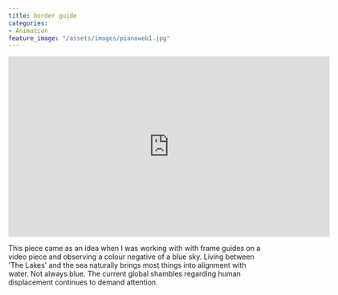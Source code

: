 ```yaml
---
title: border guide
categories:
- Animation
feature_image: "/assets/images/pianoweb1.jpg"
---
```


<iframe src="https://player.vimeo.com/video/910535950?badge=0&amp;autopause=0&amp;player_id=0&amp;app_id=58479" width="640" height="360" frameborder="0" allow="autoplay; fullscreen; picture-in-picture" title="border guide"></iframe>

This piece came as an idea when I was working with with frame guides on a video piece and observing a colour negative of a blue sky. Living between 'The Lakes' and the sea naturally brings most things into alignment with water. Not always blue. The current global shambles regarding human displacement continues to demand attention. 
